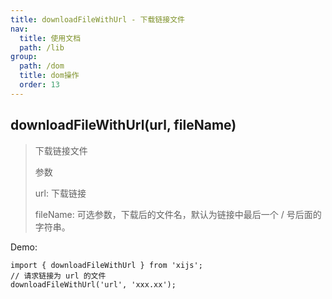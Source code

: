 ```yaml
---
title: downloadFileWithUrl - 下载链接文件
nav:
  title: 使用文档
  path: /lib
group:
  path: /dom
  title: dom操作
  order: 13
---
```


## downloadFileWithUrl(url, fileName)

> 下载链接文件
>
> 参数
>
> url: 下载链接
>
> fileName: 可选参数，下载后的文件名，默认为链接中最后一个 / 号后面的字符串。

Demo:

```tsx | pure
import { downloadFileWithUrl } from 'xijs';
// 请求链接为 url 的文件
downloadFileWithUrl('url', 'xxx.xx');
```
